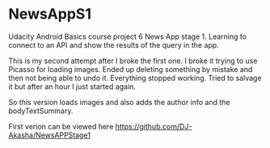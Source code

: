 # NewsAppS1

Udacity Android Basics course project 6 News App stage 1. Learning to connect to an API and show the results of the query in the app.

This is my second attempt after I broke the first one. I broke it trying to use Picasso for loading images. Ended up deleting something by mistake
and then not being able to undo it. Everything stopped working. Tried to salvage it but after an hour I just started again.

So this version loads images and also adds the author info and the bodyTextSummary.

First verion can be viewed here https://github.com/DJ-Akasha/NewsAPPStage1
